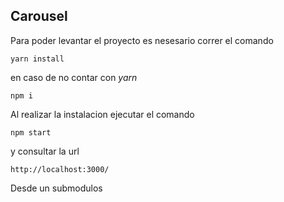 ## Carousel

Para poder levantar el proyecto es nesesario correr el comando 

`yarn install` 

en caso de no contar con *yarn*

`npm i`

Al realizar la instalacion ejecutar el comando 

`npm start`

y consultar la url 

`http://localhost:3000/`

Desde un submodulos
